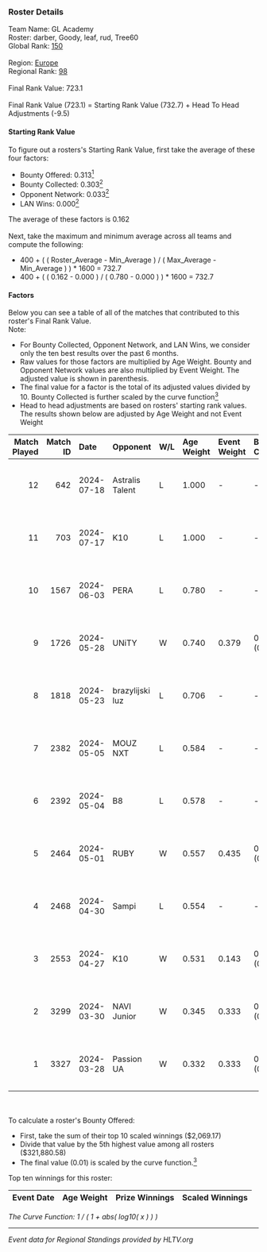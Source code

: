 ### Roster Details<br />
Team Name: GL Academy<br />
Roster: darber, Goody, leaf, rud, Tree60<br />
Global Rank: [150](../standings_global.md)<br />
<br />
Region: [Europe]( ../standings_europe.md)<br />
Regional Rank: [98]( ../standings_europe.md)<br />
<br />
Final Rank Value:  723.1<br />
<br />
Final Rank Value (723.1) = Starting Rank Value (732.7) + Head To Head Adjustments (-9.5)<br />

#### Starting Rank Value<br />
To figure out a rosters's Starting Rank Value, first take the average of these four factors:<br />
- Bounty Offered: 0.313[<sup>1</sup>](#table2)
- Bounty Collected: 0.303[<sup>2</sup>](#table1)
- Opponent Network: 0.033[<sup>2</sup>](#table1)
- LAN Wins: 0.000[<sup>2</sup>](#table1)

The average of these factors is 0.162<br />
<br />
Next, take the maximum and minimum average across all teams and compute the following:<br />
- 400 + ( ( Roster_Average - Min_Average ) / ( Max_Average - Min_Average ) ) * 1600 = 732.7
- 400 + ( ( 0.162 - 0.000 ) / ( 0.780 - 0.000 ) ) * 1600 = 732.7


#### Factors<br />
Below you can see a table of all of the matches that contributed to this roster's Final Rank Value.<br />
Note:<br />

- For Bounty Collected, Opponent Network, and LAN Wins, we consider only the ten best results over the past 6 months.
- Raw values for those factors are multiplied by Age Weight. Bounty and Opponent Network values are also multiplied by Event Weight. The adjusted value is shown in parenthesis.
- The final value for a factor is the total of its adjusted values divided by 10. Bounty Collected is further scaled by the curve function[<sup>3</sup>](#curveFunction)
- Head to head adjustments are based on rosters' starting rank values. The results shown below are adjusted by Age Weight and not Event Weight
<span id="table1"></span><br />


| Match Played | Match ID | Date       | Opponent        | W/L | Age Weight | Event Weight | Bounty Collected | Opponent Network | LAN Wins  | H2H Adj. | Roster                           |
| -: | -: | :- | :- | :- | :- | :- | :- | :- | :- | -: | :- |
|           12 |      642 | 2024-07-18 | Astralis Talent | L   | 1.000      | -            | -                | -                | -         |   -16.33 | darber, Goody, leaf, rud, Tree60 |
|           11 |      703 | 2024-07-17 | K10             | L   | 1.000      | -            | -                | -                | -         |   -17.54 | darber, Goody, leaf, rud, Tree60 |
|           10 |     1567 | 2024-06-03 | PERA            | L   | 0.780      | -            | -                | -                | -         |    -6.42 | darber, Goody, leaf, rud, Tree60 |
|            9 |     1726 | 2024-05-28 | UNiTY           | W   | 0.740      | 0.379        | 0.025 (0.007)    | 0.300 (0.084)    | 0 (0.000) |    17.20 | darber, Goody, leaf, rud, Tree60 |
|            8 |     1818 | 2024-05-23 | brazylijski luz | L   | 0.706      | -            | -                | -                | -         |    -8.67 | darber, Goody, leaf, rud, Tree60 |
|            7 |     2382 | 2024-05-05 | MOUZ NXT        | L   | 0.584      | -            | -                | -                | -         |    -3.32 | darber, Goody, leaf, rud, shadiy |
|            6 |     2392 | 2024-05-04 | B8              | L   | 0.578      | -            | -                | -                | -         |    -3.08 | darber, Goody, leaf, rud, shadiy |
|            5 |     2464 | 2024-05-01 | RUBY            | W   | 0.557      | 0.435        | 0.095 (0.023)    | 0.492 (0.119)    | 0 (0.000) |    12.73 | darber, Goody, leaf, rud, shadiy |
|            4 |     2468 | 2024-04-30 | Sampi           | L   | 0.554      | -            | -                | -                | -         |    -4.93 | darber, Goody, leaf, rud, sSen   |
|            3 |     2553 | 2024-04-27 | K10             | W   | 0.531      | 0.143        | 0.008 (0.001)    | 0.132 (0.010)    | 0 (0.000) |     6.94 | darber, Goody, leaf, rud, sSen   |
|            2 |     3299 | 2024-03-30 | NAVI Junior     | W   | 0.345      | 0.333        | 0.003 (0.000)    | 0.029 (0.003)    | 0 (0.000) |     4.83 | darber, Goody, leaf, nestee, rud |
|            1 |     3327 | 2024-03-28 | Passion UA      | W   | 0.332      | 0.333        | 0.173 (0.019)    | 1.000 (0.111)    | 0 (0.000) |     9.06 | darber, Goody, leaf, nestee, rud |

<br />
<span id="table2"></span><br />
To calculate a roster's Bounty Offered:<br />

- First, take the sum of their top 10 scaled winnings ($2,069.17)
- Divide that value by the 5th highest value among all rosters ($321,880.58)
- The final value (0.01) is scaled by the curve function.[<sup>3</sup>](#curveFunction)

Top ten winnings for this roster:<br />

| Event Date | Age Weight | Prize Winnings | Scaled Winnings |
| :- | -: | :- | :- |


<span id="curveFunction"></span>_The Curve Function: 1 / ( 1 + abs( log10( x ) ) )_<br />

---
_Event data for Regional Standings provided by HLTV.org_<br />
